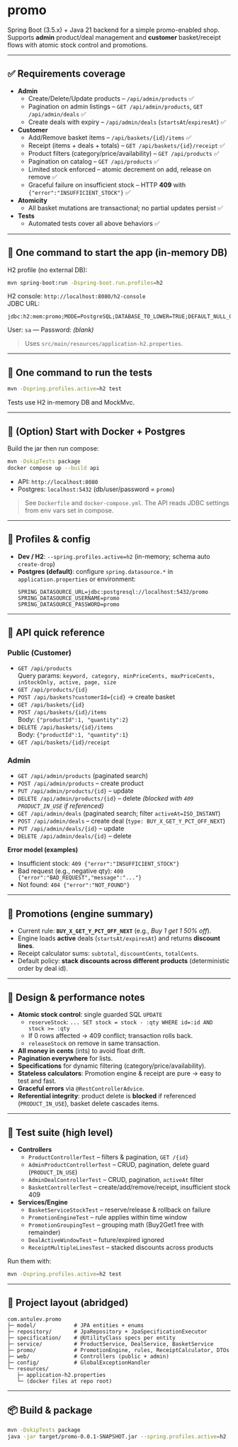 # promo

Spring Boot (3.5.x) + Java 21 backend for a simple promo-enabled shop.  
Supports **admin** product/deal management and **customer** basket/receipt flows with atomic stock control and promotions.

---

## ✅ Requirements coverage

- **Admin**
  - Create/Delete/Update products – `/api/admin/products` ✅
  - Pagination on admin listings – `GET /api/admin/products`, `GET /api/admin/deals` ✅
  - Create deals with expiry – `/api/admin/deals` (`startsAt`/`expiresAt`) ✅
- **Customer**
  - Add/Remove basket items – `/api/baskets/{id}/items` ✅
  - Receipt (items + deals + totals) – `GET /api/baskets/{id}/receipt` ✅
  - Product filters (category/price/availability) – `GET /api/products` ✅
  - Pagination on catalog – `GET /api/products` ✅
  - Limited stock enforced – atomic decrement on add, release on remove ✅
  - Graceful failure on insufficient stock – HTTP **409** with `{"error":"INSUFFICIENT_STOCK"}` ✅
- **Atomicity**
  - All basket mutations are transactional; no partial updates persist ✅
- **Tests**
  - Automated tests cover all above behaviors ✅

---

## 🚀 One command to start the app (in-memory DB)

H2 profile (no external DB):

```bash
mvn spring-boot:run -Dspring-boot.run.profiles=h2
```

H2 console: `http://localhost:8080/h2-console`  
JDBC URL:
```
jdbc:h2:mem:promo;MODE=PostgreSQL;DATABASE_TO_LOWER=TRUE;DEFAULT_NULL_ORDERING=HIGH;DB_CLOSE_DELAY=-1;DB_CLOSE_ON_EXIT=FALSE
```
User: `sa` — Password: *(blank)*

> Uses `src/main/resources/application-h2.properties`.

---

## 🧪 One command to run the tests

```bash
mvn -Dspring.profiles.active=h2 test
```

Tests use H2 in-memory DB and MockMvc.

---

## 🐳 (Option) Start with Docker + Postgres

Build the jar then run compose:

```bash
mvn -DskipTests package
docker compose up --build api
```

- API: `http://localhost:8080`
- Postgres: `localhost:5432` (db/user/password = `promo`)

> See `Dockerfile` and `docker-compose.yml`. The API reads JDBC settings from env vars set in compose.

---

## 🔌 Profiles & config

- **Dev / H2**: `--spring.profiles.active=h2` (in-memory; schema auto `create-drop`)
- **Postgres (default)**: configure `spring.datasource.*` in `application.properties` or environment:
  ```
  SPRING_DATASOURCE_URL=jdbc:postgresql://localhost:5432/promo
  SPRING_DATASOURCE_USERNAME=promo
  SPRING_DATASOURCE_PASSWORD=promo
  ```

---

## 🔑 API quick reference

### Public (Customer)

- `GET /api/products`  
  Query params: `keyword, category, minPriceCents, maxPriceCents, inStockOnly, active, page, size`
- `GET /api/products/{id}`
- `POST /api/baskets?customerId={cid}` → create basket
- `GET /api/baskets/{id}`
- `POST /api/baskets/{id}/items`  
  Body: `{"productId":1, "quantity":2}`
- `DELETE /api/baskets/{id}/items`  
  Body: `{"productId":1, "quantity":1}`
- `GET /api/baskets/{id}/receipt`

### Admin

- `GET /api/admin/products` (paginated search)
- `POST /api/admin/products` – create product
- `PUT /api/admin/products/{id}` – update
- `DELETE /api/admin/products/{id}` – delete *(blocked with `409 PRODUCT_IN_USE` if referenced)*
- `GET /api/admin/deals` (paginated search; filter `activeAt=ISO_INSTANT`)
- `POST /api/admin/deals` – create deal (`type: BUY_X_GET_Y_PCT_OFF_NEXT`)
- `PUT /api/admin/deals/{id}` – update
- `DELETE /api/admin/deals/{id}` – delete

**Error model (examples)**  
- Insufficient stock: `409 {"error":"INSUFFICIENT_STOCK"}`
- Bad request (e.g., negative qty): `400 {"error":"BAD_REQUEST","message":"..."}`  
- Not found: `404 {"error":"NOT_FOUND"}`

---

## 🧠 Promotions (engine summary)

- Current rule: **`BUY_X_GET_Y_PCT_OFF_NEXT`** (e.g., *Buy 1 get 1 50% off*).
- Engine loads **active** deals (`startsAt/expiresAt`) and returns **discount lines**.
- Receipt calculator sums: `subtotal`, `discountCents`, `totalCents`.
- Default policy: **stack discounts across different products** (deterministic order by deal id).

---

## 🧱 Design & performance notes

- **Atomic stock control**: single guarded SQL `UPDATE`  
  - `reserveStock`: `... SET stock = stock - :qty WHERE id=:id AND stock >= :qty`  
  - If 0 rows affected → 409 conflict; transaction rolls back.
  - `releaseStock` on remove in same transaction.
- **All money in cents** (ints) to avoid float drift.
- **Pagination everywhere** for lists.
- **Specifications** for dynamic filtering (category/price/availability).
- **Stateless calculators**: Promotion engine & receipt are pure → easy to test and fast.
- **Graceful errors** via `@RestControllerAdvice`.
- **Referential integrity**: product delete is **blocked** if referenced (`PRODUCT_IN_USE`), basket delete cascades items.

---

## 🧪 Test suite (high level)

- **Controllers**
  - `ProductControllerTest` – filters & pagination, `GET /{id}`
  - `AdminProductControllerTest` – CRUD, pagination, delete guard (`PRODUCT_IN_USE`)
  - `AdminDealControllerTest` – CRUD, pagination, `activeAt` filter
  - `BasketControllerTest` – create/add/remove/receipt, insufficient stock 409
- **Services/Engine**
  - `BasketServiceStockTest` – reserve/release & rollback on failure
  - `PromotionEngineTest` – rule applies within time window
  - `PromotionGroupingTest` – grouping math (Buy2Get1 free with remainder)
  - `DealActiveWindowTest` – future/expired ignored
  - `ReceiptMultipleLinesTest` – stacked discounts across products

Run them with:
```bash
mvn -Dspring.profiles.active=h2 test
```

---

## 📁 Project layout (abridged)

```
com.antulev.promo
├─ model/            # JPA entities + enums
├─ repository/       # JpaRepository + JpaSpecificationExecutor
├─ specification/    # @UtilityClass specs per entity
├─ service/          # ProductService, DealService, BasketService
├─ promo/            # PromotionEngine, rules, ReceiptCalculator, DTOs
├─ web/              # Controllers (public + admin)
├─ config/           # GlobalExceptionHandler
└─ resources/
   ├─ application-h2.properties
   └─ (docker files at repo root)
```

---

## 📦 Build & package

```bash
mvn -DskipTests package
java -jar target/promo-0.0.1-SNAPSHOT.jar --spring.profiles.active=h2
```
